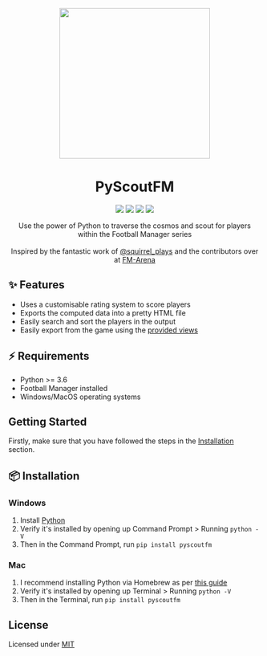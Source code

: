 <p align="center">
    <img src="https://github.com/olimorris/PyScoutFM/assets/9512444/c79dfc9b-efdc-4b23-bd1d-d485a2f715f0" height="300">
</p>

<h1 align="center">PyScoutFM</h1>

<p align="center">
<a href="https://github.com/olimorris/pyscoutfm/stargazers"><img src="https://img.shields.io/github/stars/olimorris/pyscoutfm?color=c678dd&logoColor=e06c75&style=for-the-badge"></a>
<a href="https://github.com/olimorris/pyscoutfm/issues"><img src="https://img.shields.io/github/issues/olimorris/pyscoutfm?color=%23d19a66&style=for-the-badge"></a>
<a href="https://github.com/olimorris/pyscoutfm/blob/main/LICENSE"><img src="https://img.shields.io/github/license/olimorris/pyscoutfm?color=%2361afef&style=for-the-badge"></a>
<a href="https://github.com/olimorris/pyscoutfm/actions/workflows/ci.yml"><img src="https://img.shields.io/github/actions/workflow/status/olimorris/pyscoutfm/test.yml?branch=main&label=tests&style=for-the-badge"></a>
</p>

<p align="center">
    Use the power of Python to traverse the cosmos and scout for players within the Football Manager series<br><br>
    Inspired by the fantastic work of <a href="https://www.youtube.com/@squirrel_plays_fof4318">@squirrel_plays</a> and the contributors over at <a href="https://fm-arena.com/thread/1949-fm22-positional-filters-what-are-the-best-attributes-for-each-position/">FM-Arena</a>
</p>

## :sparkles: Features

- Uses a customisable rating system to score players
- Exports the computed data into a pretty HTML file
- Easily search and sort the players in the output
- Easily export from the game using the [provided views](extras)

## :zap: Requirements

- Python >= 3.6
- Football Manager installed
- Windows/MacOS operating systems

## Getting Started

Firstly, make sure that you have followed the steps in the [Installation](#package_installation) section.

## :package: Installation

### Windows

1. Install [Python](https://www.python.org/downloads/windows/)
2. Verify it's installed by opening up Command Prompt > Running `python -V`
3. Then in the Command Prompt, run `pip install pyscoutfm`

### Mac

1. I recommend installing Python via Homebrew as per [this guide](https://docs.python-guide.org/starting/install3/osx/)
2. Verify it's installed by opening up Terminal > Running `python -V`
3. Then in the Terminal, run `pip install pyscoutfm`

## License

Licensed under [MIT](LICENSE)
